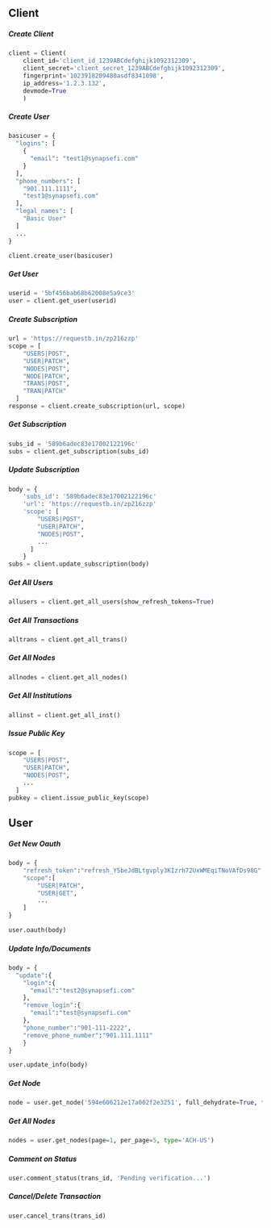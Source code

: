 ## Client

##### Create Client
```python
client = Client(
	client_id='client_id_1239ABCdefghijk1092312309',
	client_secret='client_secret_1239ABCdefghijk1092312309',
	fingerprint='1023918209480asdf8341098',
	ip_address='1.2.3.132',
	devmode=True
	)
```
##### Create User
```python
basicuser = {
  "logins": [
	{
	  "email": "test1@synapsefi.com"
	}
  ],
  "phone_numbers": [
	"901.111.1111",
	"test1@synapsefi.com"
  ],
  "legal_names": [
	"Basic User"
  ]
  ...
}

client.create_user(basicuser)
```
##### Get User
```python
userid = '5bf456bab68b62008e5a9ce3'
user = client.get_user(userid)
```
##### Create Subscription
```python
url = 'https://requestb.in/zp216zzp'
scope = [
    "USERS|POST",
    "USER|PATCH",
    "NODES|POST",
    "NODE|PATCH",
    "TRANS|POST",
    "TRAN|PATCH"
  ]
response = client.create_subscription(url, scope)
```
##### Get Subscription
```python
subs_id = '589b6adec83e17002122196c'
subs = client.get_subscription(subs_id)
```
##### Update Subscription
```python
body = {
    'subs_id': '589b6adec83e17002122196c'
    'url': 'https://requestb.in/zp216zzp'
    'scope': [
        "USERS|POST",
        "USER|PATCH",
        "NODES|POST",
        ...
      ]
    }
subs = client.update_subscription(body)
```
##### Get All Users
```python
allusers = client.get_all_users(show_refresh_tokens=True)
```
##### Get All Transactions
```python
alltrans = client.get_all_trans()
```
##### Get All Nodes
```python
allnodes = client.get_all_nodes()
```
##### Get All Institutions
```python
allinst = client.get_all_inst()
```
##### Issue Public Key
```python
scope = [
    "USERS|POST",
    "USER|PATCH",
    "NODES|POST",
    ...
  ]
pubkey = client.issue_public_key(scope)
```

## User
##### Get New Oauth
```python
body = {
    "refresh_token":"refresh_Y5beJdBLtgvply3KIzrh72UxWMEqiTNoVAfDs98G",
    "scope":[
        "USER|PATCH",
        "USER|GET",
        ...
    ]
}

user.oauth(body)
```
##### Update Info/Documents
```python
body = {
  "update":{
    "login":{
      "email":"test2@synapsefi.com"
    },
    "remove_login":{
      "email":"test@synapsefi.com"
    },
    "phone_number":"901-111-2222",
    "remove_phone_number":"901.111.1111"
    }
}

user.update_info(body)
```
##### Get Node
```python
node = user.get_node('594e606212e17a002f2e3251', full_dehydrate=True, force_refresh=True)
```
##### Get All Nodes
```python
nodes = user.get_nodes(page=1, per_page=5, type='ACH-US')
```
##### Comment on Status
```python
user.comment_status(trans_id, 'Pending verification...')
```
##### Cancel/Delete Transaction
```python
user.cancel_trans(trans_id)
```
